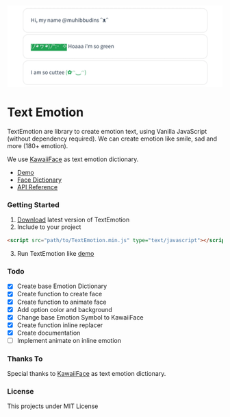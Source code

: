 ![Preview](docs/preview.gif)

# Text Emotion

TextEmotion are library to create emotion text, using Vanilla JavaScript (without dependency required). We can create emotion like smile, sad and more (180+ emotion).

We use [KawaiiFace](https://kawaiiface.net/happy-kawaii-faces/) as text emotion dictionary.

- [Demo](https://muhibbudins.github.io/text-emotion/#/preview)
- [Face Dictionary](https://muhibbudins.github.io/text-emotion/#/face)
- [API Reference](https://muhibbudins.github.io/text-emotion/#/api)

### Getting Started

1. [Download](https://raw.githubusercontent.com/muhibbudins/text-emotion/master/dist/TextEmotion.min.js) latest version of TextEmotion
2. Include to your project
```html
<script src="path/to/TextEmotion.min.js" type="text/javascript"></script>
```
3. Run TextEmotion like [demo](https://muhibbudins.github.io/text-emotion/#/preview)

### Todo

- [x] Create base Emotion Dictionary
- [x] Create function to create face
- [x] Create function to animate face
- [x] Add option color and background
- [x] Change base Emotion Symbol to KawaiiFace
- [x] Create function inline replacer
- [x] Create documentation
- [ ] Implement animate on inline emotion

### Thanks To

Special thanks to [KawaiiFace](https://kawaiiface.net/happy-kawaii-faces/) as text emotion dictionary.

### License

This projects under MIT License